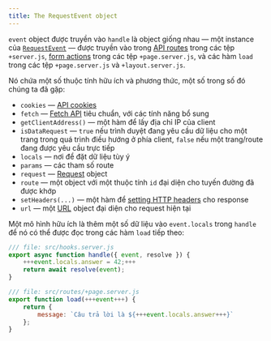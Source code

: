 ```yaml
---
title: The RequestEvent object
---
```


`event` object được truyền vào `handle` là object giống nhau — một instance của [`RequestEvent`](https://kit.svelte.dev/docs/types#public-types-requestevent) — được truyền vào trong [API routes](get-handlers) trong các tệp `+server.js`, [form actions](the-form-element) trong các tệp `+page.server.js`, và các hàm `load` trong các tệp `+page.server.js` và `+layout.server.js`.

Nó chứa một số thuộc tính hữu ích và phương thức, một số trong số đó chúng ta đã gặp:

* `cookies` — [API cookies](cookies)
* `fetch` — [Fetch API](https://developer.mozilla.org/en-US/docs/Web/API/Fetch_API) tiêu chuẩn, với các tính năng bổ sung
* `getClientAddress()` — một hàm để lấy địa chỉ IP của client
* `isDataRequest` — `true` nếu trình duyệt đang yêu cầu dữ liệu cho một trang trong quá trình điều hướng ở phía client, `false` nếu một trang/route đang được yêu cầu trực tiếp
* `locals` — nơi để đặt dữ liệu tùy ý
* `params` — các tham số route
* `request` — [Request](https://developer.mozilla.org/en-US/docs/Web/API/Request) object
* `route` — một object với một thuộc tính `id` đại diện cho tuyến đường đã được khớp
* `setHeaders(...)` — một hàm để [setting HTTP headers](headers) cho response
* `url` — một [URL](https://developer.mozilla.org/en-US/docs/Web/API/URL) object đại diện cho request hiện tại

Một mô hình hữu ích là thêm một số dữ liệu vào `event.locals` trong `handle` để nó có thể được đọc trong các hàm `load` tiếp theo:


```js
/// file: src/hooks.server.js
export async function handle({ event, resolve }) {
	+++event.locals.answer = 42;+++
	return await resolve(event);
}
```

```js
/// file: src/routes/+page.server.js
export function load(+++event+++) {
	return {
		message: `Câu trả lời là ${+++event.locals.answer+++}`
	};
}
```

